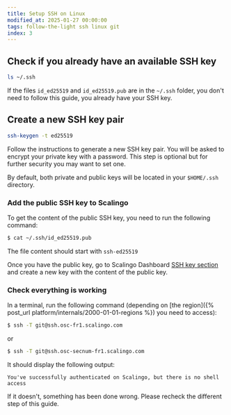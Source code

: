 ```yaml
---
title: Setup SSH on Linux
modified_at: 2025-01-27 00:00:00
tags: follow-the-light ssh linux git
index: 3
---
```


## Check if you already have an available SSH key

```bash
ls ~/.ssh
```

If the files `id_ed25519` and `id_ed25519.pub` are in the `~/.ssh` folder, you don't
need to follow this guide, you already have your SSH key.

## Create a new SSH key pair

```bash
ssh-keygen -t ed25519
```

Follow the instructions to generate a new SSH key pair. You will be asked to encrypt
your private key with a password. This step is optional but for further security you may
want to set one.

By default, both private and public keys will be located in your `$HOME/.ssh` directory.

### Add the public SSH key to Scalingo

To get the content of the public SSH key, you need to run the following command:

```bash
$ cat ~/.ssh/id_ed25519.pub
```

The file content should start with `ssh-ed25519`

Once you have the public key, go to Scalingo Dashboard [SSH key section](https://dashboard.scalingo.com/account/keys) and
create a new key with the content of the public key.

### Check everything is working

In a terminal, run the following command (depending on [the region]({% post_url platform/internals/2000-01-01-regions %}) you need to access):

```bash
$ ssh -T git@ssh.osc-fr1.scalingo.com
```

or

```bash
$ ssh -T git@ssh.osc-secnum-fr1.scalingo.com
```

It should display the following output:

```
You've successfully authenticated on Scalingo, but there is no shell access
```

If it doesn't, something has been done wrong. Please recheck the different step
of this guide.
